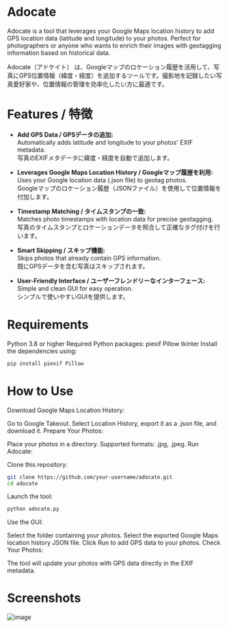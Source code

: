 # Adocate
Adocate is a tool that leverages your Google Maps location history to add GPS location data (latitude and longitude) to your photos. Perfect for photographers or anyone who wants to enrich their images with geotagging information based on historical data.

Adocate（アドケイト） は、Googleマップのロケーション履歴を活用して、写真にGPS位置情報（緯度・経度）を追加するツールです。撮影地を記録したい写真愛好家や、位置情報の管理を効率化したい方に最適です。

# Features / 特徴
- **Add GPS Data / GPSデータの追加:**  
Automatically adds latitude and longitude to your photos' EXIF metadata.  
写真のEXIFメタデータに緯度・経度を自動で追加します。

- **Leverages Google Maps Location History / Googleマップ履歴を利用:**  
Uses your Google location data (.json file) to geotag photos.  
Googleマップのロケーション履歴（JSONファイル）を使用して位置情報を付加します。

- **Timestamp Matching / タイムスタンプの一致:**  
Matches photo timestamps with location data for precise geotagging.  
写真のタイムスタンプとロケーションデータを照合して正確なタグ付けを行います。

- **Smart Skipping / スキップ機能:**  
Skips photos that already contain GPS information.  
既にGPSデータを含む写真はスキップされます。

- **User-Friendly Interface / ユーザーフレンドリーなインターフェース:**  
Simple and clean GUI for easy operation.  
シンプルで使いやすいGUIを提供します。

# Requirements
Python 3.8 or higher
Required Python packages:
piexif
Pillow
tkinter
Install the dependencies using:

```bash
pip install piexif Pillow
```

# How to Use
Download Google Maps Location History:

Go to Google Takeout.
Select Location History, export it as a .json file, and download it.
Prepare Your Photos:

Place your photos in a directory. Supported formats: .jpg, .jpeg.
Run Adocate:

Clone this repository:

```bash
git clone https://github.com/your-username/adocate.git
cd adocate
```

Launch the tool:

```bash
python adocate.py
```

Use the GUI:

Select the folder containing your photos.
Select the exported Google Maps location history JSON file.
Click Run to add GPS data to your photos.
Check Your Photos:

The tool will update your photos with GPS data directly in the EXIF metadata.

# Screenshots
![image](https://github.com/user-attachments/assets/df6bcbbf-3a96-4e92-a837-5c2553775da7)
